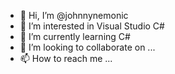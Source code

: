 - 👋 Hi, I’m @johnnynemonic
- 👀 I’m interested in Visual Studio C#
- 🌱 I’m currently learning C#
- 💞️ I’m looking to collaborate on ...
- 📫 How to reach me ...

<!---
johnnynemonic/johnnynemonic is a ✨ special ✨ repository because its `README.md` (this file) appears on your GitHub profile.
You can click the Preview link to take a look at your changes.
--->
